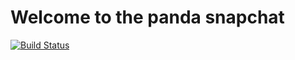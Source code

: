 # Welcome to the panda snapchat

[![Build Status](https://travis-ci.org/Bantolomeus/ChitChat.svg?branch=master)](https://travis-ci.org/Bantolomeus/ChitChat)
